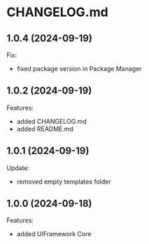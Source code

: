 # CHANGELOG.md

## 1.0.4 (2024-09-19)

Fix:

  - fixed package version in Package Manager

## 1.0.2 (2024-09-19)

Features:

  - added CHANGELOG.md
  - added README.md

## 1.0.1 (2024-09-19)

Update:

  - removed empty templates folder

## 1.0.0 (2024-09-18)

Features:

  - added UIFramework Core